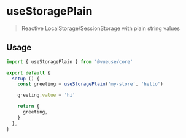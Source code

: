 # useStoragePlain

> Reactive LocalStorage/SessionStorage with plain string values

## Usage

```jsx
import { useStoragePlain } from '@vueuse/core'

export default {
  setup () {
    const greeting = useStoragePlain('my-store', 'hello')

    greeting.value = 'hi'

    return {
      greeting,
    }
  },
}
```
